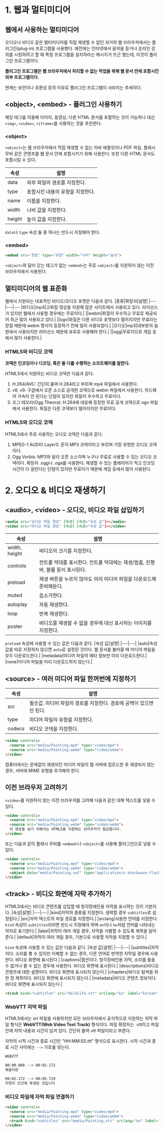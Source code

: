 # 1. 웹과 멀티미디어
## 웹에서 사용하는 멀티미디어
오디오나 비디오 같은 멀티미디어를 직접 재생할 수 없던 과거의 웹 브라우저에서는 플러그인(plug-in) 프로그램을 사용했다. 예전에는 인터넷에서 음악을 듣거나 온라인 강의를 시청하려고 할 때 특정 프로그램을 설치하라는 메시지가 뜨곤 했는데, 이것이 플러그인 프로그램이다.

**플러그인 프로그램은 웹 브라우저에서 처리할 수 없는 작업을 위해 웹 문서 안에 포함시킨 외부 프로그램이다.**

현재는 보안이나 호환성 등의 이유로 플러그인 프로그램이 사라지는 추세이다.

## \<object>, \<embed> - 플러그인 사용하기
해당 태그를 이용해 이미지, 동영상, 다른 HTML 문서를 포함하는 것이 가능하나 대신 `<img>`, `<video>`, `<iframe>`를 사용하는 것을 추천한다.

### \<object>
`<object>`는 웹 브라우저에서 직접 재생할 수 없는 자바 애플릿이나 PDF 파일, 플래시 무비 같은 콘텐프를 웹 문서 안에 포함시키기 위해 사용한다. 또한 다른 HTML 문서도 포함시킬 수 있다.

|속성|설명|
|---|---|
|data|외부 파일의 경로를 지정한다.|
|type|포함시킨 내용의 유형을 지정한다.|
|name|이름을 지정한다.|
|width|너비 값을 지정한다.|
|height|높이 값을 지정한다.|

`data`나 `type` 속성 둘 중 하나는 반드시 지정해야 한다.

### \<embed>
```html
<embed src="경로" type="유형" width="너비" height="높이">
```
`<object>`와 달리 닫는 태그가 없는 `<embed>`는 주로 `<object>`를 지원하지 않는 이전 브라우저에서 사용된다.

## 멀티미디어의 웹 표준화
웹에서 지원되는 대표적인 비디오/오디오 포맷은 다음과 같다.
|종류|확장자|설명|
|---|---|---
|비디오|mp4|고화질 영상을 지원해 많은 사이트에서 사용되고 있다. 라이선스가 있지만 웹에서 사용할 경우에는 무료이다.|
||webm|화질이 우수하고 무료로 제공되어 최근 많이 사용되고 있다.|
||ogv|화질은 다른 비디오 포맷보다 떨어지지만 무료라는 장점 때문에 webm 형식이 등장하기 전에 많이 사용되었다.|
|오디오|mp3|대부분의 음원에서 사용되지만 라이선스 때문에 유로로 사용해야 한다.|
||ogg|무료이므로 게임 등에서 많이 사용한다.|

### HTML5와 비디오 코덱
**코덱은 인코딩이나 디코딩, 혹은 둘 다를 수행하는 소프트웨어를 말한다.**

HTML5에서 지원하는 비디오 코덱은 다음과 같다.
1. H.264/AVC: 간단히 줄여 H.264라고 부르며 mp4 파일에서 사용한다.
2. v8, v9: 구글에서 오픈 소스로 공개한 코덱으로 webm 파일에서 사용한다. 하드웨어 가속이 안 된다는 단점이 있지만 화질이 우수하고 무료이다.
3. 오그 테오라(Ogg Theora): H.264에 대응해 등장한 무료 공개 코덱으로 ogv 파일에서 사용한다. 화질은 다른 코덱보다 떨어지지만 무료이다.

### HTML5와 오디오 코덱
HTML5에서 주로 사용하는 오디오 코덱은 다음과 같다.
1. MPEG-1 AUDIO Layer3: 흔히 MP3 코덱이라고 부르며 가장 유명한 오디오 코덱이다.
2. Ogg Vorbis: MP3와 달리 오픈 소스이며 누구나 무료로 사용할 수 있는 오디오 코덱이다. 확장자 .ogg나 .oga를 사용한다. 재생할 수 있는 플레이어가 적고 인코딩 시간이 더 걸린다는 단점이 있지만 무료이기 때문에 게임 등에서 많이 사용된다.
# 2. 오디오 & 비디오 재생하기
## \<audio>, \<video> - 오디오, 비디오 파일 삽입하기
```html
<audio src="오디오 파일 경로" [속성] [속성="속성 값"]></audio>
<video src="비디오 파일 경로" [속성] [속성="속성 값"]></video>
```

|속성|설명|
|---|---|
|width, height|비디오의 크기를 지정한다.|
|controls|컨트롤 막대를 표시한다. 컨트롤 막대에는 재생/멈춤, 진행 바, 볼륨 등이 표시된다.|
|preload|재생 버튼을 누르지 않아도 미리 미디어 파일을 다운로드해 준비해둔다.|
|muted|음소거한다.|
|autoplay|자동 재생한다.|
|loop|반복 재생한다.|
|poster|비디오를 재생할 수 없을 경우에 대신 표시하는 이미지를 지정한다.|

`preload` 속성에 사용할 수 있는 값은 다음과 같다.
|속성 값|설명|
|---|---|
|auto|속성 값을 따로 지정하지 않으면 `auto`로 설정된 것이다. 웹 문서를 불러올 때 미디어 파일을 모두 다운로드한다.|
|metadata|미디어 파일의 메타 정보만 미리 다운로드한다.|
|none|미디어 파일을 미리 다운로드하지 않는다.|

## \<source> - 여러 미디어 파일 한꺼번에 지정하기
|속성|설명|
|---|---|
|src|필숫값. 미디어 파일의 경로를 지정한다. 경로에 공백이 있으면 안 된다.|
|type|미디어 파일의 유형을 지정한다.|
|codecs|비디오 코덱을 지정한다.|

```html
<video controls>
  <source src="media/Painting.mp4" type="video/mp4">
  <source src="media/Painting.webm" type="video/webm">
</video>
```

컴퓨터에서는 문제없이 재생되던 미디어 파일이 웹 서버에 업로드한 후 재생되지 않는 경우, 서버에 MIME 유형을 추가해야 한다.

## 이전 브라우저 고려하기
`<video>`를 지원하지 않는 이전 브라우저를 고려해 다음과 같은 대체 텍스트를 넣을 수 있다.
```html
<video controls>
  <source src="media/Painting.mp4" type="video/mp4">
  <source src="media/Painting.webm" type="video/webm">
  이 영상을 보기 위해서는 HTML5을 지원하는 브라우저가 필요합니다.
</video>
```
또는 다음과 같이 플래시 무비를 `<embed>`나 `<object>`를 사용해 플러그인으로 넣을 수 있다.
```html
<video controls>
  <source src="media/Painting.mp4" type="video/mp4">
  <source src="media/Painting.webm" type="video/webm">
  <object data="media/Painting.swf" type="application/x-shockwave-flash"></object>
</video>
```

## \<track> - 비디오 화면에 자막 추가하기
HTML5에서는 비디오 콘텐츠를 삽입할 때 청각장애인용 자막을 표시하는 것이 기본이다.
|속성|설명|
|---|---|
|kind|자막의 종류를 지정한다. 생략할 경우 `subtitles`로 설정된다.|
|src|자막 텍스트의 파일 경로를 지정한다.|
|srclang|사용한 언어를 지정한다. `kind` 속성이 `subtitles`이라면 반드시 지정해야 하며 `en`이나 `ko`처럼 언어를 나타내는 약자로 표기한다.|
|label|자막이 여러 개일 경우, 자막을 식별할 수 있도록 제목을 달아 준다.|
|default|자막이 여러 개일 경우, 기본으로 사용할 자막을 지정할 수 있다.|

`kind` 속성에 사용할 수 있는 값은 다음과 같다.
|속성 값|설명|
|---|---|
|subtitles|자막이다. 소리를 켤 수 있지만 이해할 수 없는 경우, 다른 언어로 번역한 자막일 경우에 사용한다. 비디오 화면에 표시된다.|
|captions|캡션이다. 청각장애인용 자막, 소리를 들을 수 없거나 켤 수 없는 경우에 사용한다. 비디오 화면에 표시된다.|
|descriptions|비디오 콘텐츠에 대한 설명이다. 비디오 화면에 표시되지 않는다.|
|chapters|비디오 탐색을 위한 장 제목이다. 비디오 화면에 표시되지 않는다.|
|metadata|비디오 콘텐츠 정보이다. 비디오 화면에 표시되지 않는다.|

```html
<track kind="subtitles" src="Wildlife.vtt" srclang="ko" label="korean" default>
```

### WebVTT 자막 파일
HTML5에서는 srt 파일을 사용하지만 모든 브라우저에서 공식적으로 지원하는 자막 파일 형식은 **WebVTT(Web Video Text Track)** 형식이다. 파일 확장자는 .vtt이고 파일 안에 자막 내용과 시간이 담겨 있다. 간단히 줄여 vtt 파일이라고 부른다.

자막의 시작 시간과 종료 시간은 "HH:MM:SS.ttt" 형식으로 표시한다. 시작 시간과 종료 시간 사이에는 `-->` 기호를 넣는다.
```html
WEBVTT

00:00.000 --> 00:02.172
예술이란

00:02.172 --> 00:05.719
자연이 인간에 투영된 것입니다
```

### 비디오 파일에 자막 파일 연결하기
```html
<video controls>
  <source src="media/Painting.mp4" type="video/mp4">
  <source src="media/Painting.webm" type="video/webm">
  <track kind="subtitles" src="media/Painting.vtt" srclang="ko" label="korean" default>
</video>
```
